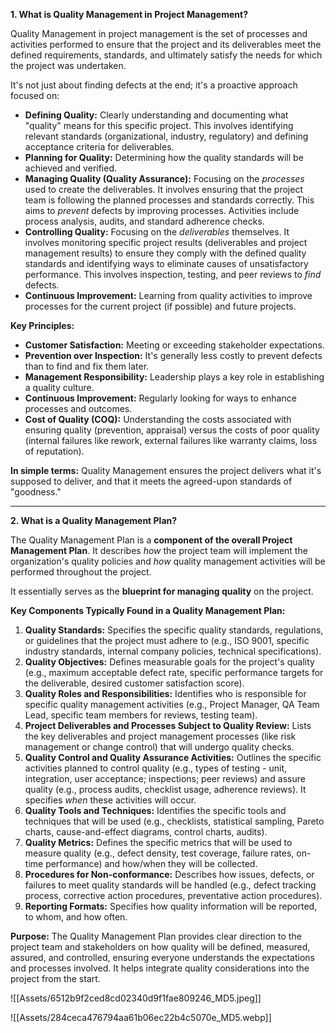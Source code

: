 


**1. What is Quality Management in Project Management?**

Quality Management in project management is the set of processes and activities performed to ensure that the project and its deliverables meet the defined requirements, standards, and ultimately satisfy the needs for which the project was undertaken.

It's not just about finding defects at the end; it's a proactive approach focused on:

*   **Defining Quality:** Clearly understanding and documenting what "quality" means for this specific project. This involves identifying relevant standards (organizational, industry, regulatory) and defining acceptance criteria for deliverables.
*   **Planning for Quality:** Determining how the quality standards will be achieved and verified.
*   **Managing Quality (Quality Assurance):** Focusing on the *processes* used to create the deliverables. It involves ensuring that the project team is following the planned processes and standards correctly. This aims to *prevent* defects by improving processes. Activities include process analysis, audits, and standard adherence checks.
*   **Controlling Quality:** Focusing on the *deliverables* themselves. It involves monitoring specific project results (deliverables and project management results) to ensure they comply with the defined quality standards and identifying ways to eliminate causes of unsatisfactory performance. This involves inspection, testing, and peer reviews to *find* defects.
*   **Continuous Improvement:** Learning from quality activities to improve processes for the current project (if possible) and future projects.

**Key Principles:**

*   **Customer Satisfaction:** Meeting or exceeding stakeholder expectations.
*   **Prevention over Inspection:** It's generally less costly to prevent defects than to find and fix them later.
*   **Management Responsibility:** Leadership plays a key role in establishing a quality culture.
*   **Continuous Improvement:** Regularly looking for ways to enhance processes and outcomes.
*   **Cost of Quality (COQ):** Understanding the costs associated with ensuring quality (prevention, appraisal) versus the costs of poor quality (internal failures like rework, external failures like warranty claims, loss of reputation).

**In simple terms:** Quality Management ensures the project delivers what it's supposed to deliver, and that it meets the agreed-upon standards of "goodness."

---

**2. What is a Quality Management Plan?**

The Quality Management Plan is a **component of the overall Project Management Plan**. It describes *how* the project team will implement the organization's quality policies and *how* quality management activities will be performed throughout the project.

It essentially serves as the **blueprint for managing quality** on the project.

**Key Components Typically Found in a Quality Management Plan:**

1.  **Quality Standards:** Specifies the specific quality standards, regulations, or guidelines that the project must adhere to (e.g., ISO 9001, specific industry standards, internal company policies, technical specifications).
2.  **Quality Objectives:** Defines measurable goals for the project's quality (e.g., maximum acceptable defect rate, specific performance targets for the deliverable, desired customer satisfaction score).
3.  **Quality Roles and Responsibilities:** Identifies who is responsible for specific quality management activities (e.g., Project Manager, QA Team Lead, specific team members for reviews, testing team).
4.  **Project Deliverables and Processes Subject to Quality Review:** Lists the key deliverables and project management processes (like risk management or change control) that will undergo quality checks.
5.  **Quality Control and Quality Assurance Activities:** Outlines the specific activities planned to control quality (e.g., types of testing - unit, integration, user acceptance; inspections; peer reviews) and assure quality (e.g., process audits, checklist usage, adherence reviews). It specifies *when* these activities will occur.
6.  **Quality Tools and Techniques:** Identifies the specific tools and techniques that will be used (e.g., checklists, statistical sampling, Pareto charts, cause-and-effect diagrams, control charts, audits).
7.  **Quality Metrics:** Defines the specific metrics that will be used to measure quality (e.g., defect density, test coverage, failure rates, on-time performance) and how/when they will be collected.
8.  **Procedures for Non-conformance:** Describes how issues, defects, or failures to meet quality standards will be handled (e.g., defect tracking process, corrective action procedures, preventative action procedures).
9.  **Reporting Formats:** Specifies how quality information will be reported, to whom, and how often.

**Purpose:** The Quality Management Plan provides clear direction to the project team and stakeholders on how quality will be defined, measured, assured, and controlled, ensuring everyone understands the expectations and processes involved. It helps integrate quality considerations into the project from the start.




![[Assets/6512b9f2ced8cd02340d9f1fae809246_MD5.jpeg]]





![[Assets/284ceca476794aa61b06ec22b4c5070e_MD5.webp]]
